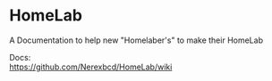 # HomeLab
A Documentation to help new "Homelaber's" to make their HomeLab

Docs:  
https://github.com/Nerexbcd/HomeLab/wiki
